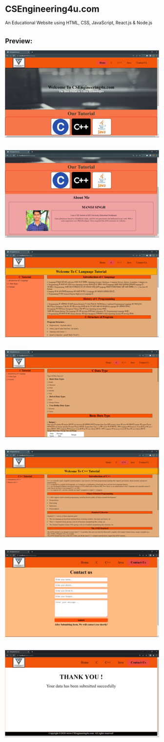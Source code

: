 # CSEngineering4u.com
An Educational Website using HTML, CSS, JavaScript, React.js & Node.js 
#

#

#


#
## Preview:
![screenshot 176](https://github.com/MaahiSinghGit/CSEngineering4u.com/blob/master/preview/1.png)
#
![screenshot 176](https://github.com/MaahiSinghGit/CSEngineering4u.com/blob/master/preview/2.png)
#
![screenshot 176](https://github.com/MaahiSinghGit/CSEngineering4u.com/blob/master/preview/3.png)
#
![screenshot 176](https://github.com/MaahiSinghGit/CSEngineering4u.com/blob/master/preview/4.png)
#
![screenshot 176](https://github.com/MaahiSinghGit/CSEngineering4u.com/blob/master/preview/5.png)
#
![screenshot 176](https://github.com/MaahiSinghGit/CSEngineering4u.com/blob/master/preview/6.png)
#
![screenshot 176](https://github.com/MaahiSinghGit/CSEngineering4u.com/blob/master/preview/7.png)

